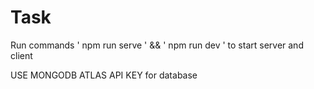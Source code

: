 # Task

Run commands ' npm run serve ' && ' npm run dev ' to start server and client

USE MONGODB ATLAS API KEY for database
